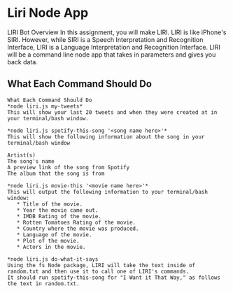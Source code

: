 # Liri Node App

LIRI Bot Overview In this assignment, you will make LIRI. LIRI is like iPhone's SIRI. However, while SIRI is a Speech Interpretation and Recognition Interface, LIRI is a Language Interpretation and Recognition Interface. LIRI will be a command line node app that takes in parameters and gives you back data.


## What Each Command Should Do

```
What Each Command Should Do
*node liri.js my-tweets*
This will show your last 20 tweets and when they were created at in your terminal/bash window.

*node liri.js spotify-this-song '<song name here>'*
This will show the following information about the song in your terminal/bash window

Artist(s)
The song's name
A preview link of the song from Spotify
The album that the song is from

*node liri.js movie-this '<movie name here>'*
This will output the following information to your terminal/bash window:
   * Title of the movie.
   * Year the movie came out.
   * IMDB Rating of the movie.
   * Rotten Tomatoes Rating of the movie.
   * Country where the movie was produced.
   * Language of the movie.
   * Plot of the movie.
   * Actors in the movie.

*node liri.js do-what-it-says
Using the fs Node package, LIRI will take the text inside of random.txt and then use it to call one of LIRI's commands.
It should run spotify-this-song for "I Want it That Way," as follows the text in random.txt.
```